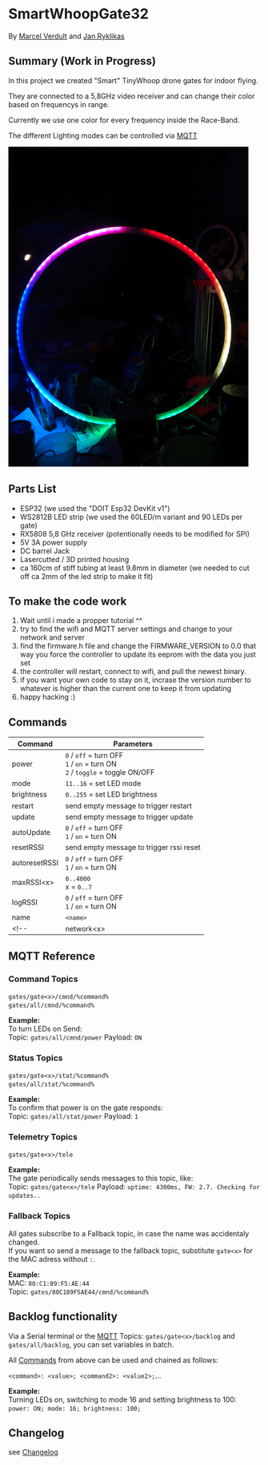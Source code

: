 # SmartWhoopGate32

By [Marcel Verdult](https://github.com/marcelverdult)
and [Jan Ryklikas](https://github.com/soulofnoob)

## Summary (Work in Progress)

  In this project we created "Smart" TinyWhoop drone gates for indoor flying.

  They are connected to a 5,8GHz video receiver and can change their color based on frequencys in range.

  Currently we use one color for every frequency inside the Race-Band.

  The different Lighting modes can be controlled via [MQTT](#mqtt-reference)

 ![AnimationGIF](Doku/WingAnimation.gif)

## Parts List

- ESP32 (we used the "DOIT Esp32 DevKit v1")
- WS2812B LED strip (we used the 60LED/m variant and 90 LEDs per gate)
- RX5808 5,8 GHz receiver (potentionally needs to be modified for SPI)
- 5V 3A power supply
- DC barrel Jack
- Lasercutted / 3D printed housing
- ca 160cm of stiff tubing at least 9.8mm in diameter (we needed to cut off ca 2mm of the led strip to make it fit)

## To make the code work

1. Wait until i made a propper tutorial ^^
2. try to find the wifi and MQTT server settings and change to your network and server
3. find the firmware.h file and change the FIRMWARE_VERSION to 0.0 that way you force the controller to update its eeprom with the data you just set
4. the controller will restart, connect to wifi, and pull the newest binary.
5. if you want your own code to stay on it, incrase the version number to whatever is higher than the current one to keep it from updating
6. happy hacking :)

## Commands
  
| Command        | Parameters                                         |
| ----------     | -------------------------------------------------- |
| power          | `0` / `off` = turn OFF <br/> `1` / `on` = turn ON <br/> `2` / `toggle` = toggle ON/OFF |
| mode           | `11..16` = set LED mode                            |
| brightness     | `0..255` = set LED brightness                      |
| restart        | send empty message to trigger restart              |
| update         | send empty message to trigger update               |
| autoUpdate     | `0` / `off` = turn OFF <br/> `1` / `on` = turn ON  |
| resetRSSI      | send empty message to trigger rssi reset           |
| autoresetRSSI  | `0` / `off` = turn OFF <br/> `1` / `on` = turn ON  |
| maxRSSI&lt;x>  | `0..4000` <br/> x = `0..7`                         |
| logRSSI        | `0` / `off` = turn OFF <br/> `1` / `on` = turn ON  |
| name           | `<name>`                                           |
<!-- | network&lt;x>  | `<ssid>;<pass>;<mqtt>` <br/> x = `0..4`            | -->

## MQTT Reference

### Command Topics

`gates/gate<x>/cmnd/%command%`  
`gates/all/cmnd/%command%`

**Example:**  
To turn LEDs on Send:  
Topic: `gates/all/cmnd/power` Payload: `ON`

### Status Topics

`gates/gate<x>/stat/%command%`  
`gates/all/stat/%command%`

**Example:**  
To confirm that power is on the gate responds:  
Topic: `gates/all/stat/power` Payload: `1`

### Telemetry Topics

`gates/gate<x>/tele`

**Example:**  
The gate periodically sends messages to this topic, like:  
Topic: `gates/gate<x>/tele` Payload: `uptime: 4300ms, FW: 2.7. Checking for updates..`

### Fallback Topics

All gates subscribe to a Fallback topic, in case the name was accidentaly changed.  
If you want so send a message to the fallback topic, substitute `gate<x>` for the MAC adress without `:`.

**Example:**  
MAC: `80:C1:89:F5:AE:44`  
Topic: `gates/80C189F5AE44/cmnd/%command%`

## Backlog functionality

Via a Serial terminal or the [MQTT](#mqtt-reference) Topics: `gates/gate<x>/backlog` and `gates/all/backlog`,
you can set variables in batch.

All [Commands](#Commands) from above can be used and chained as follows: 

`<command>: <value>; <command2>: <value2>;`...

**Example:**  
Turning LEDs on, switching to mode 16 and setting brightness to 100:  
`power: ON; mode: 16; brightness: 100;`

## Changelog

see [Changelog](changelog.md)
